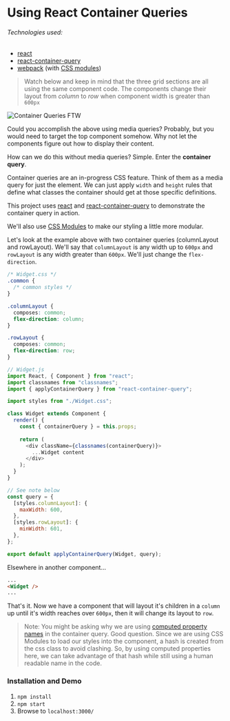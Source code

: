 # Using React Container Queries

###### Technologies used:
- [react](https://facebook.github.io/react/)
- [react-container-query](http://d6u.github.io/react-container-query/)
- [webpack](https://github.com/webpack/webpack) (with [CSS modules](https://github.com/css-modules/css-modules))

> Watch below and keep in mind that the three grid sections are all using the same component code. The components change their layout from _column_ to _row_ when component width is greater than `600px`

![Container Queries FTW](demo.gif)

Could you accomplish the above using media queries? Probably, but you would need to target the top component somehow. Why not let the components figure out how to display their content.

How can we do this without media queries? Simple. Enter the **container query**.

Container queries are an in-progress CSS feature. Think of them as a media query for just the element. We can just apply `width` and `height` rules that define what classes the container should get at those specific definitions.

This project uses [react](https://facebook.github.io/react/) and [react-container-query](http://d6u.github.io/react-container-query/) to demonstrate the container query in action. 

We'll also use [CSS Modules](https://github.com/css-modules/css-modules) to make our styling a little more modular.

Let's look at the example above with two container queries (columnLayout and rowLayout). We'll say that `columnLayout` is any width up to `600px` and `rowLayout` is any width greater than `600px`. We'll just change the `flex-direction`.
```css
/* Widget.css */
.common {
  /* common styles */
}

.columnLayout {
  composes: common;
  flex-direction: column;
}

.rowLayout {
  composes: common;
  flex-direction: row;
}
```
```js
// Widget.js
import React, { Component } from "react";
import classnames from "classnames";
import { applyContainerQuery } from "react-container-query";

import styles from "./Widget.css";

class Widget extends Component {
  render() {
    const { containerQuery } = this.props;
  
    return (
      <div className={classnames(containerQuery)}>
        ...Widget content
      </div>
    );
  }
}

// See note below
const query = {
  [styles.columnLayout]: {
    maxWidth: 600,
  },
  [styles.rowLayout]: {
    minWidth: 601,
  },
};

export default applyContainerQuery(Widget, query);
```

Elsewhere in another component...
```html
...
<Widget />
...
```

That's it. Now we have a component that will layout it's children in a `column` up until it's width reaches over `600px`, then it will change its layout to `row`.

> Note: You might be asking why we are using [computed property names](https://github.com/lukehoban/es6features#enhanced-object-literals) in the container query. Good question. Since we are using CSS Modules to load our styles into the component, a hash is created from the css class to avoid clashing. So, by using computed properties here, we can take advantage of that hash while still using a human readable name in the code.

### Installation and Demo
1. `npm install`
2. `npm start`
3. Browse to `localhost:3000/`
